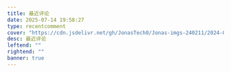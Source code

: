 ```yaml
---
title: 最近评论
date: 2025-07-14 19:58:27
type: recentcomment
cover: "https://cdn.jsdelivr.net/gh/JonasTech0/Jonas-imgs-240211/2024-02-11-Web%E5%AD%97%E5%B9%95/Videotopimg.webp"
desc: 最近评论
leftend: ""
rightend: ""
banner: true
---
```

